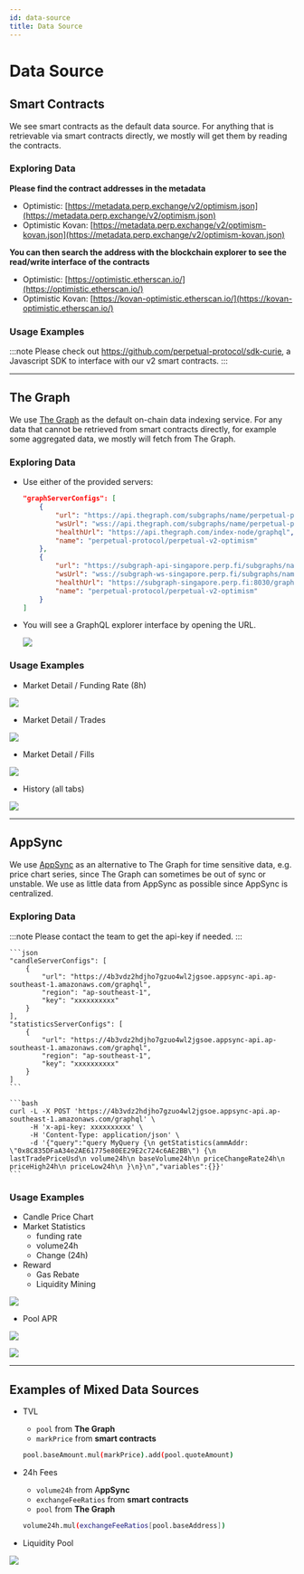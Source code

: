 ```yaml
---
id: data-source
title: Data Source
---
```


# Data Source 

## Smart Contracts

We see smart contracts as the default data source. For anything that is retrievable via smart contracts directly, we mostly will get them by reading the contracts.

### Exploring Data

**Please find the contract addresses in the metadata**

- Optimistic: [https://metadata.perp.exchange/v2/optimism.json](https://metadata.perp.exchange/v2/optimism.json)
- Optimistic Kovan: [https://metadata.perp.exchange/v2/optimism-kovan.json](https://metadata.perp.exchange/v2/optimism-kovan.json)

**You can then search the address with the blockchain explorer to see the read/write interface of the contracts**

- Optimistic: [https://optimistic.etherscan.io/](https://optimistic.etherscan.io/)
- Optimistic Kovan: [https://kovan-optimistic.etherscan.io/](https://kovan-optimistic.etherscan.io/)

### Usage Examples
:::note
Please check out https://github.com/perpetual-protocol/sdk-curie, a Javascript SDK to interface with our v2 smart contracts.
:::

---

## The Graph

We use [The Graph](https://thegraph.com/) as the default on-chain data indexing service. For any data that cannot be retrieved from smart contracts directly, for example some aggregated data, we mostly will fetch from The Graph.

### Exploring Data

- Use either of the provided servers:
    
    ```json
    "graphServerConfigs": [
    	{
    		"url": "https://api.thegraph.com/subgraphs/name/perpetual-protocol/perpetual-v2-optimism",
    		"wsUrl": "wss://api.thegraph.com/subgraphs/name/perpetual-protocol/perpetual-v2-optimism",
    		"healthUrl": "https://api.thegraph.com/index-node/graphql",
    		"name": "perpetual-protocol/perpetual-v2-optimism"
    	},
    	{
    		"url": "https://subgraph-api-singapore.perp.fi/subgraphs/name/perpetual-protocol/perpetual-v2-optimism",
    		"wsUrl": "wss://subgraph-ws-singapore.perp.fi/subgraphs/name/perpetual-protocol/perpetual-v2-optimism",
    		"healthUrl": "https://subgraph-singapore.perp.fi:8030/graphql",
    		"name": "perpetual-protocol/perpetual-v2-optimism"
    	}
    ]
    ```
    
- You will see a GraphQL explorer interface by opening the URL.
    
    ![](./images/graphiql_screenshot.png)
    

### Usage Examples

- Market Detail / Funding Rate (8h)
    

![](./images/funding_rate.png)
    
- Market Detail / Trades
    
![](./images/market_trades.png)
    
- Market Detail / Fills
    
![](./images/market_filled.png)
    
- History (all tabs)
    
![](./images/history.png)
    

---

## AppSync

We use [AppSync](https://aws.amazon.com/appsync/) as an alternative to The Graph for time sensitive data, e.g. price chart series, since The Graph can sometimes be out of sync or unstable. We use as little data from AppSync as possible since AppSync is centralized.



### Exploring Data

:::note
Please contact the team to get the api-key if needed.
:::
    
    ```json
    "candleServerConfigs": [
    	{
    		"url": "https://4b3vdz2hdjho7gzuo4wl2jgsoe.appsync-api.ap-southeast-1.amazonaws.com/graphql",
    		"region": "ap-southeast-1",
    		"key": "xxxxxxxxxx"
    	}
    ],
    "statisticsServerConfigs": [
    	{
    		"url": "https://4b3vdz2hdjho7gzuo4wl2jgsoe.appsync-api.ap-southeast-1.amazonaws.com/graphql",
    		"region": "ap-southeast-1",
    		"key": "xxxxxxxxxx"
    	}
    ]
    ```

    ```bash
    curl -L -X POST 'https://4b3vdz2hdjho7gzuo4wl2jgsoe.appsync-api.ap-southeast-1.amazonaws.com/graphql' \
         -H 'x-api-key: xxxxxxxxxx' \
         -H 'Content-Type: application/json' \
         -d '{"query":"query MyQuery {\n getStatistics(ammAddr: \"0x8C835DFaA34e2AE61775e80EE29E2c724c6AE2BB\") {\n lastTradePriceUsd\n volume24h\n baseVolume24h\n priceChangeRate24h\n priceHigh24h\n priceLow24h\n }\n}\n","variables":{}}'
    ```

### Usage Examples

- Candle Price Chart
- Market Statistics
    - funding rate
    - volume24h
    - Change (24h)
- Reward
    - Gas Rebate
    - Liquidity Mining
    
![](./images/reward.png)
    
- Pool APR
    
![](./images/pool_apr.png)

![](./images/pool_net_return.png)
    

---

## Examples of Mixed Data Sources

- TVL
    - `pool` from **The Graph**
    - `markPrice` from **smart contracts**
    
    ```bash
    pool.baseAmount.mul(markPrice).add(pool.quoteAmount)
    ```
    
- 24h Fees
    - `volume24h` from A**ppSync**
    - `exchangeFeeRatios` from **smart contracts**
    - `pool` from **The Graph**
    
    ```bash
    volume24h.mul(exchangeFeeRatios[pool.baseAddress])
    ```
    
- Liquidity Pool
    
![](./images/liquidity_pool.jpeg)
